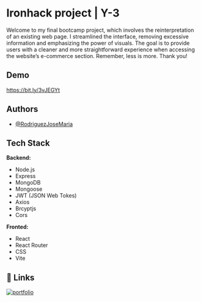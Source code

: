 # Ironhack project | Y-3

Welcome to my final bootcamp project, which involves the reinterpretation of an existing web page. I streamlined the interface, removing excessive information and emphasizing the power of visuals. The goal is to provide users with a cleaner and more straightforward experience when accessing the website’s e-commerce section. Remember, less is more. Thank you!

## Demo

https://bit.ly/3vJEGYt

## Authors

- [@RodriguezJoseMaria](<https://github.com/rodriguezJoseMaria()>)

## Tech Stack

**Backend:**

- Node.js
- Express
- MongoDB
- Mongoose
- JWT (JSON Web Tokes)
- Axios
- Brcyptjs
- Cors

**Fronted:**

- React
- React Router
- CSS
- Vite

## 🔗 Links

[![portfolio](https://img.shields.io/badge/my_portfolio-000?style=for-the-badge&logo=ko-fi&logoColor=white)](https://rodriguezjosemaria.com/)
